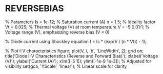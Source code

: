 # REVERSEBIAS
% Parameters
Is = 1e-12; % Saturation current (A)
n = 1.5;    % Ideality factor
Vt = 0.025; % Thermal voltage (V) at room temperature
V = -5:0.01:1; % Voltage range (V), emphasizing reverse bias (V < 0)

% Diode current using Shockley equation
I = Is * (exp(V / (n * Vt)) - 1);

% Plot I-V characteristics
figure;
plot(V, I, 'b', 'LineWidth', 2);
grid on;
title('Diode I-V Characteristics (Reverse and Forward Bias)');
xlabel('Voltage (V)');
ylabel('Current (A)');
xlim([-5 1]);
ylim([-1e-9 1e-3]); % Adjusted for visibility
set(gca, 'YScale', 'linear'); % Linear scale for clarity
